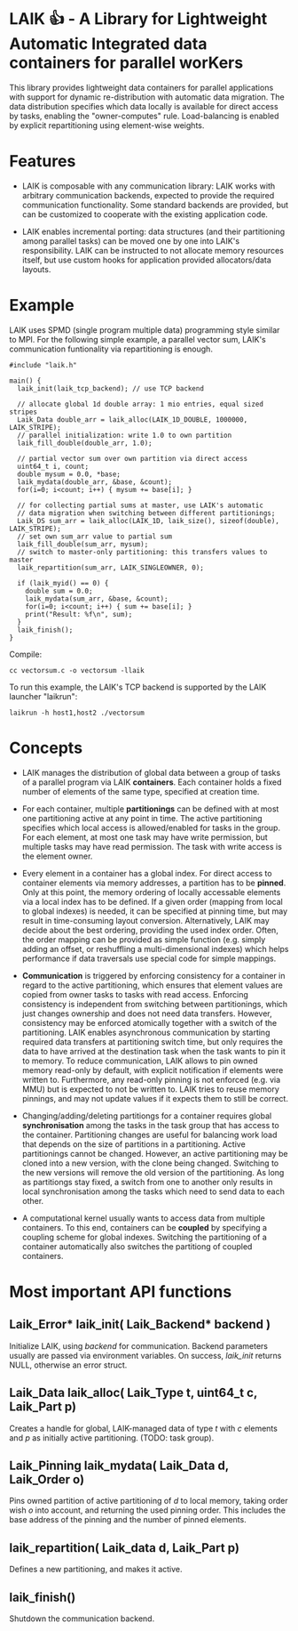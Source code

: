 # LAIK 👍 - A Library for Lightweight Automatic Integrated data containers for parallel worKers

This library provides lightweight data containers for parallel applications with support for dynamic re-distribution with automatic data migration. The data distribution specifies which data locally is available for direct access by tasks, enabling the "owner-computes" rule. Load-balancing is enabled by explicit repartitioning using element-wise weights.

# Features

* LAIK is composable with any communication library: LAIK works with arbitrary communication backends, expected to provide the required communication functionality. Some standard backends are provided, but can be customized to cooperate with the existing application code.

* LAIK enables incremental porting: data structures (and their partitioning among parallel tasks) can be moved one by one into LAIK's responsibility. LAIK can be instructed to not allocate memory resources itself, but use custom hooks for application provided allocators/data layouts.

  
# Example

LAIK uses SPMD (single program multiple data) programming style similar to MPI.
For the following simple example, a parallel vector sum, LAIK's communication
funtionality via repartitioning is enough.

    #include "laik.h"
   
    main() {
      laik_init(laik_tcp_backend); // use TCP backend
     
      // allocate global 1d double array: 1 mio entries, equal sized stripes
      Laik_Data double_arr = laik_alloc(LAIK_1D_DOUBLE, 1000000, LAIK_STRIPE);
      // parallel initialization: write 1.0 to own partition
      laik_fill_double(double_arr, 1.0);

      // partial vector sum over own partition via direct access
      uint64_t i, count;
      double mysum = 0.0, *base;
      laik_mydata(double_arr, &base, &count);
      for(i=0; i<count; i++) { mysum += base[i]; }
     
      // for collecting partial sums at master, use LAIK's automatic
      // data migration when switching between different partitionings;
      Laik_DS sum_arr = laik_alloc(LAIK_1D, laik_size(), sizeof(double), LAIK_STRIPE);
      // set own sum_arr value to partial sum
      laik_fill_double(sum_arr, mysum);
      // switch to master-only partitioning: this transfers values to master
      laik_repartition(sum_arr, LAIK_SINGLEOWNER, 0);
     
      if (laik_myid() == 0) {
        double sum = 0.0;
        laik_mydata(sum_arr, &base, &count);
        for(i=0; i<count; i++) { sum += base[i]; }
        print("Result: %f\n", sum);
      }
      laik_finish();
    }
   
Compile:

    cc vectorsum.c -o vectorsum -llaik

To run this example, the LAIK's TCP backend is supported by the LAIK launcher "laikrun":

    laikrun -h host1,host2 ./vectorsum


# Concepts

* LAIK manages the distribution of global data between a group of tasks
  of a parallel program via LAIK **containers**. Each container holds
  a fixed number of elements of the same type, specified at creation time.

* For each container, multiple **partitionings** can be defined with at most
  one partitioning active at any point in time. The active partitioning
  specifies which local access is allowed/enabled for tasks in the group.
  For each element, at most one task may have write permission, but multiple
  tasks may have read permission. The task with write access is the element owner.

* Every element in a container has a global index. For direct access to
  container elements via memory addresses, a partition has to be **pinned**.
  Only at this point, the memory ordering of locally accessable elements
  via a local index has to be defined. If a given order (mapping from local
  to global indexes) is needed, it can be specified at pinning time, but
  may result in time-consuming layout conversion. Alternatively, LAIK may
  decide about the best ordering, providing the used index order. Often,
  the order mapping can be provided as simple function (e.g. simply adding
  an offset, or reshuffling a multi-dimensional indexes) which helps
  performance if data traversals use special code for simple mappings.

* **Communication** is triggered by enforcing consistency for a container in
  regard to the active partitioning, which ensures that element values are
  copied from owner tasks to tasks with read access. Enforcing consistency
  is independent from switching between partitionings, which just changes
  ownership and does not need data transfers. However, consistency
  may be enforced atomically together with a switch of the partitioning.
  LAIK enables asynchronous communication by starting required data transfers
  at partitioning switch time, but only requires the data to have arrived
  at the destination task when the task wants to pin it to memory.
  To reduce communication, LAIK allows to pin owned memory read-only by
  default, with explicit notification if elements were written to. Furthermore,
  any read-only pinning is not enforced (e.g. via MMU) but is expected to
  not be written to. LAIK tries to reuse memory pinnings, and may not update
  values if it expects them to still be correct.
  
* Changing/adding/deleting partitiongs for a container requires global
  **synchronisation** among the tasks in the task group that has access
  to the container. Partitioning changes are useful for balancing work
  load that depends on the size of partitions in a partitioning.
  Active partitionings cannot be changed. However, an active partitioning
  may be cloned into a new version, with the clone being changed.
  Switching to the new versions will remove the old version of the
  partitioning. 
  As long as partitiongs stay fixed, a switch from one to
  another only results in local synchronisation among the tasks which
  need to send data to each other.

* A computational kernel usually wants to access data from multiple
  containers. To this end, containers can be **coupled** by specifying
  a coupling scheme for global indexes. Switching the partitioning
  of a container automatically also switches the partitiong of coupled
  containers.


# Most important API functions

## Laik_Error* laik_init( Laik_Backend* backend )

Initialize LAIK, using *backend* for communication.
Backend parameters usually are passed via environment variables.
On success, *laik_init* returns NULL, otherwise an error struct.

## Laik_Data laik_alloc( Laik_Type t, uint64_t c, Laik_Part p)

Creates a handle for global, LAIK-managed data of type *t*
with *c* elements and *p* as initially active partitioning.
(TODO: task group).

## Laik_Pinning laik_mydata( Laik_Data d, Laik_Order o)

Pins owned partition of active partitioning of *d* to local memory,
taking order wish *o* into account, and returning the used
pinning order. This includes the base address of the pinning and
the number of pinned elements.

## laik_repartition( Laik_data d, Laik_Part p)

Defines a new partitioning, and makes it active.

## laik_finish()

Shutdown the communication backend.
